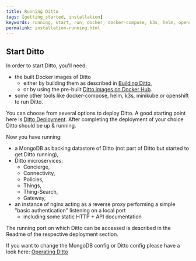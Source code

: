 ```yaml
---
title: Running Ditto
tags: [getting_started, installation]
keywords: running, start, run, docker, docker-compose, k3s, helm, openshift, kubernetes
permalink: installation-running.html
---
```


## Start Ditto

In order to start Ditto, you'll need:
* the built Docker images of Ditto
    * either by building them as described in [Building Ditto](installation-building.html),
    * or by using the pre-built [Ditto images on Docker Hub](https://hub.docker.com/u/eclipse/).
* some other tools like docker-compose, helm, k3s, minikube or openshift to run Ditto. 
 
You can choose from several options to deploy Ditto.
A good starting point here is [Ditto Deployment](https://github.com/eclipse/ditto/blob/master/deployment/README.md).
After completing the deployment of your choice Ditto should be up & running.

Now you have running:
* a MongoDB as backing datastore of Ditto (not part of Ditto but started to get Ditto running),
* Ditto microservices:
   * Concierge,
   * Connectivity,  
   * Policies,
   * Things,
   * Thing-Search,
   * Gateway,
* an instance of nginx acting as a reverse proxy performing a simple "basic authentication" listening on a local port 
   * including some static HTTP + API documentation

The running port on which Ditto can be accessed is described in the Readme of the respective deployment section.

If you want to change the MongoDB config or Ditto config please have a look here: [Operating Ditto](installation-operating.html)